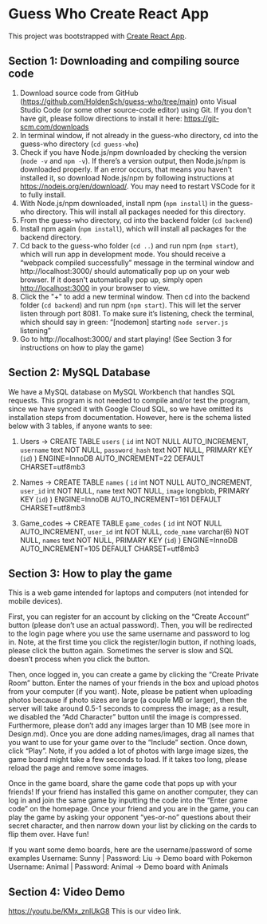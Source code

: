# Guess Who Create React App

This project was bootstrapped with [Create React App](https://github.com/facebook/create-react-app).

## Section 1: Downloading and compiling source code
1) Download source code from GitHub (https://github.com/HoldenSch/guess-who/tree/main) onto Visual Studio Code (or some other source-code editor) using Git. If you don't have git, please follow directions to install it here: https://git-scm.com/downloads
2) In terminal window, if not already in the guess-who directory, cd into the guess-who directory (`cd guess-who`)
3) Check if you have Node.js/npm downloaded by checking the version (`node -v` and `npm -v`). If there’s a version output, then Node.js/npm is downloaded properly. If an error occurs, that means you haven't installed it, so download Node.js/npm by following instructions at https://nodejs.org/en/download/. You may need to restart VSCode for it to fully install.
4) With Node.js/npm downloaded, install npm (`npm install`) in the guess-who directory. This will install all packages needed for this directory.
5) From the guess-who directory, cd into the backend folder (`cd backend`)
6) Install npm again (`npm install`), which will install all packages for the backend directory.
7) Cd back to the guess-who folder (`cd ..`) and run npm (`npm start`), which will run app in development mode. You should receive a “webpack compiled successfully” message in the terminal window and http://localhost:3000/ should automatically pop up on your web browser. If it doesn't automatically pop up, simply open [http://localhost:3000](http://localhost:3000) in your browser to view.
8) Click the "+" to add a new terminal window. Then cd into the backend folder (`cd backend`) and run npm (`npm start`). This will let the server listen through port 8081. To make sure it’s listening, check the terminal, which should say in green:
“[nodemon] starting `node server.js`
listening”
9) Go to http://localhost:3000/ and start playing! (See Section 3 for instructions on how to play the game)

## Section 2: MySQL Database

We have a MySQL database on MySQL Workbench that handles SQL requests. This program is not needed to compile and/or test the program, since we have synced it with Google Cloud SQL, so we have omitted its installation steps from documentation. However, here is the schema listed below with 3 tables, if anyone wants to see:
1) Users → CREATE TABLE `users` (
  `id` int NOT NULL AUTO_INCREMENT,
  `username` text NOT NULL,
  `password_hash` text NOT NULL,
  PRIMARY KEY (`id`)
) ENGINE=InnoDB AUTO_INCREMENT=22 DEFAULT CHARSET=utf8mb3

2) Names → CREATE TABLE `names` (
  `id` int NOT NULL AUTO_INCREMENT,
  `user_id` int NOT NULL,
  `name` text NOT NULL,
  `image` longblob,
  PRIMARY KEY (`id`)
) ENGINE=InnoDB AUTO_INCREMENT=161 DEFAULT CHARSET=utf8mb3

3) Game_codes → CREATE TABLE `game_codes` (
  `id` int NOT NULL AUTO_INCREMENT,
  `user_id` int NOT NULL,
  `code_name` varchar(6) NOT NULL,
  `names` text NOT NULL,
  PRIMARY KEY (`id`)
) ENGINE=InnoDB AUTO_INCREMENT=105 DEFAULT CHARSET=utf8mb3

## Section 3: How to play the game

This is a web game intended for laptops and computers (not intended for mobile devices). 

First, you can register for an account by clicking on the “Create Account” button (please don’t use an actual password). Then, you will be redirected to the login page where you use the same username and password to log in. Note, at the first time you click the register/login button, if nothing loads, please click the button again. Sometimes the server is slow and SQL doesn’t process when you click the button.

Then, once logged in, you can create a game by clicking the “Create Private Room” button. Enter the names of your friends in the box and upload photos from your computer (if you want). Note, please be patient when uploading photos because if photo sizes are large (a couple MB or larger), then the server will take around 0.5-1 seconds to compress the image; as a result, we disabled the “Add Character” button until the image is compressed. Furthermore, please don’t add any images larger than 10 MB (see more in Design.md). Once you are done adding names/images, drag all names that you want to use for your game over to the “Include” section. Once down, click “Play”. Note, if you added a lot of photos with large image sizes, the game board might take a few seconds to load. If it takes too long, please reload the page and remove some images.

Once in the game board, share the game code that pops up with your friends! If your friend has installed this game on another computer, they can log in and join the same game by inputting the code into the “Enter game code” on the homepage. Once your friend and you are in the game, you can play the game by asking your opponent “yes-or-no” questions about their secret character, and then narrow down your list by clicking on the cards to flip them over. Have fun!

If you want some demo boards, here are the username/password of some examples
Username: Sunny | Password: Liu -> Demo board with Pokemon
Username: Animal | Password: Animal -> Demo board with Animals

## Section 4: Video Demo
https://youtu.be/KMx_znlUkG8
This is our video link.
